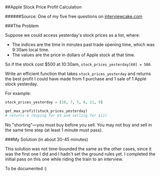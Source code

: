 ##Apple Stock Price Profit Calculation

######Source: One of my five free questions on [interviewcake.com]()

###The Problem

Suppose we could access yesterday's stock prices as a list, where:

* The indices are the time in minutes past trade opening time, which was
  9:30am local time.
* The values are the price in dollars of Apple stock at that time.

So if the stock cost $500 at 10:30am, `stock_prices_yesterday[60] = 500`.

Write an efficient function that takes `stock_prices_yesterday` and returns
the best profit I could have made from 1 purchase and 1 sale of 1 Apple
stock yesterday.

For example:

```python
stock_prices_yesterday = [10, 7, 5, 8, 11, 9]

get_max_profit(stock_prices_yesterday)
# returns 6 (buying for $5 and selling for $11)
```

No "shorting"—you must buy before you sell. You may not buy and sell in the
same time step (at least 1 minute must pass).

###My Solution (in about 30-45 minutes)

This solution was not time-bounded the same as the other cases, since it 
was the first one I did and I hadn't set the ground rules yet. I completed 
the initial pass on this one while riding the train to an interview.

To be documented :)

